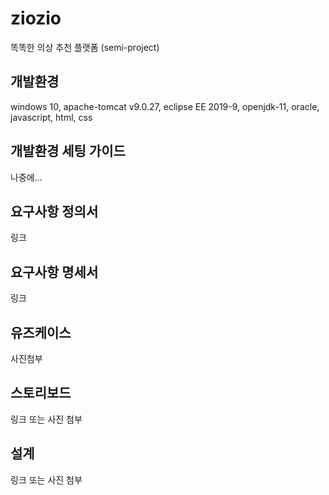 # ziozio
똑똑한 의상 추천 플랫폼 (semi-project)

## 개발환경
windows 10, apache-tomcat v9.0.27, eclipse EE 2019-9, openjdk-11, oracle, javascript, html, css

## 개발환경 세팅 가이드
나중에...

## 요구사항 정의서
링크

## 요구사항 명세서
링크

## 유즈케이스
사진첨부

## 스토리보드
링크 또는 사진 첨부

## 설계
링크 또는 사진 첨부
